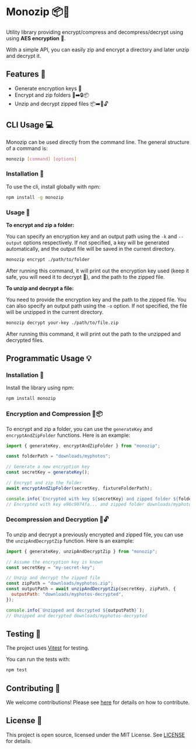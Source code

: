 # Monozip 📦🔑

Utility library providing encrypt/compress and decompress/decrypt using using **AES encryption** 🔐.

With a simple API, you can easily zip and encrypt a directory and later unzip and decrypt it.

## Features 🚀

- Generate encryption keys 🔑
- Encrypt and zip folders 📁➡️🔒📦
- Unzip and decrypt zipped files 📦➡️📂🔓

## CLI Usage 💻

Monozip can be used directly from the command line. The general structure of a command is:

```bash
monozip [command] [options]
```

### Installation 💾

To use the cli, install globally with npm:

```bash
npm install -g monozip
```

### Usage 📖

**To encrypt and zip a folder:**

You can specify an encryption key and an output path using the `-k` and `--output` options respectively. If not specified, a key will be generated automatically, and the output file will be saved in the current directory.

```bash
monozip encrypt ./path/to/folder
```

After running this command, it will print out the encryption key used (keep it safe, you will need it to decrypt 🔐), and the path to the zipped file.

**To unzip and decrypt a file:**

You need to provide the encryption key and the path to the zipped file. You can also specify an output path using the `-o` option. If not specified, the file will be unzipped in the current directory.

```bash
monozip decrypt your-key ./path/to/file.zip
```

After running this command, it will print out the path to the unzipped and decrypted files.

## Programmatic Usage 💡

### Installation 💾

Install the library using npm:

```bash
npm install monozip
```

### Encryption and Compression 🔐📦

To encrypt and zip a folder, you can use the `generateKey` and `encryptAndZipFolder` functions. Here is an example:

```javascript
import { generateKey, encryptAndZipFolder } from "monozip";

const folderPath = "downloads/myphotos";

// Generate a new encryption key
const secretKey = generateKey();

// Encrypt and zip the folder
await encryptAndZipFolder(secretKey, fixtureFolderPath);

console.info(`Encrypted with key ${secretKey} and zipped folder ${folderPath}`);
// Encrypted with key e96c9074fa... and zipped folder downloads/myphotos.zip. Keep the key safe!
```

### Decompression and Decryption 📂🔓

To unzip and decrypt a previously encrypted and zipped file, you can use the `unzipAndDecryptZip` function. Here is an example:

```javascript
import { generateKey, unzipAndDecryptZip } from "monozip";

// Assume the encryption key is known
const secretKey = "my-secret-key";

// Unzip and decrypt the zipped file
const zipPath = "downloads/myphotos.zip";
const outputPath = await unzipAndDecryptZip(secretKey, zipPath, {
  outputPath: "downloads/myphotos-decrypted",
});

console.info(`Unzipped and decrypted ${outputPath}`);
// Unzipped and decrypted downloads/myphotos-decrypted
```

## Testing 🧪

The project uses [Vitest](https://github.com/vitest-dev/vitest) for testing.

You can run the tests with:

```bash
npm test
```

## Contributing 🤝

We welcome contributions! Please see [here](./CONTRIBUTING.md) for details on how to contribute.

## License 📄

This project is open source, licensed under the MIT License. See [LICENSE](./LICENSE) for details.
